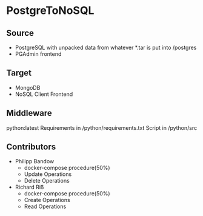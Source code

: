 # PostgreToNoSQL

## Source
- PostgreSQL with unpacked data from whatever *.tar is put into /postgres
- PGAdmin frontend

## Target
- MongoDB
- NoSQL Client Frontend

## Middleware
python:latest
Requirements in /python/requirements.txt
Script in /python/src

## Contributors
- Philipp Bandow
  - docker-compose procedure(50%)
  - Update Operations
  - Delete Operations
- Richard Riß
  - docker-compose procedure(50%)
  - Create Operations
  - Read Operations

